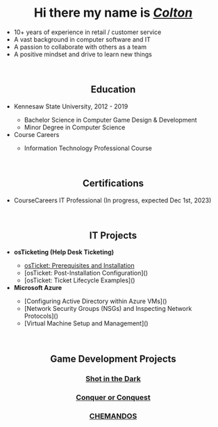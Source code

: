 <h1 align="center">Hi there my name is <i><a href= "https://www.linkedin.com/in/coltontrau/">Colton</a></i></h1>
<ul>
  <li>10+ years of experience in retail / customer service</li>
  <li>A vast background in computer software and IT</li>
  <li>A passion to collaborate with others as a team</li>
  <li>A positive mindset and drive to learn new things</li>
</ul>
<br>

<!-- Education -->

<h2 align = "center">Education</h2>

<ul>
  <li>Kennesaw State University, 2012 - 2019</li>
    <ul>
      <li>Bachelor Science in Computer Game Design & Development</li>
      <li>Minor Degree in Computer Science</li>
    </ul>
  
  <li>Course Careers</li>
   <ul>
      <li>Information Technology Professional Course</li>
   </ul>


</ul>

<br>

<!-- Certifications -->

<h2 align = "center">Certifications</h2>
<ul>
  <li>CourseCareers IT Professional (In progress, expected Dec 1st, 2023)</li>
</ul>

<br>

<!-- IT Projects -->

<h2 align = "center">IT Projects</h2>

<ul>
<li><b>osTicketing (Help Desk Ticketing)</b></li>
  <ul>
  <li><a href = "https://github.com/ColtonTrauCC/osticket-prereqs">osTicket: Prerequisites and Installation</a></li>
  <li>[osTicket: Post-Installation Configuration]()</li>
  <li>[osTicket: Ticket Lifecycle Examples]()</li>
  </ul>
  
<li><b>Microsoft Azure</b></li>
  <ul>
  <li>[Configuring Active Directory within Azure VMs]()</li>
  <li>[Network Security Groups (NSGs) and Inspecting Network Protocols]()</li>
  <li>[Virtual Machine Setup and Management]()</li>
  </ul>

</ul>
<br>

<!-- Game Dev Projects -->
 
<h2 align = "center">Game Development Projects</h2>
<h3 align = "center"><a href ="https://www.youtube.com/watch?v=YZ3JvLRN-3U&ab_channel=bee">Shot in the Dark</a></h3>
<h3 align = "center"><a href ="https://sites.google.com/view/ksucgdd-4814-coc/home">Conquer or Conquest</a></h3>
<h3 align = "center"><a href ="https://chematomicgame.wordpress.com/">CHEMANDOS</a></h3>


